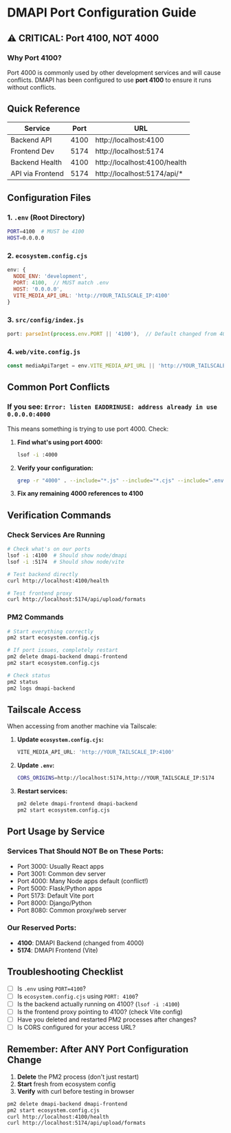 # DMAPI Port Configuration Guide

## ⚠️ CRITICAL: Port 4100, NOT 4000

### Why Port 4100?
Port 4000 is commonly used by other development services and will cause conflicts. DMAPI has been configured to use **port 4100** to ensure it runs without conflicts.

## Quick Reference

| Service | Port | URL |
|---------|------|-----|
| Backend API | 4100 | http://localhost:4100 |
| Frontend Dev | 5174 | http://localhost:5174 |
| Backend Health | 4100 | http://localhost:4100/health |
| API via Frontend | 5174 | http://localhost:5174/api/* |

## Configuration Files

### 1. `.env` (Root Directory)
```bash
PORT=4100  # MUST be 4100
HOST=0.0.0.0
```

### 2. `ecosystem.config.cjs`
```javascript
env: {
  NODE_ENV: 'development',
  PORT: 4100,  // MUST match .env
  HOST: '0.0.0.0',
  VITE_MEDIA_API_URL: 'http://YOUR_TAILSCALE_IP:4100'
}
```

### 3. `src/config/index.js`
```javascript
port: parseInt(process.env.PORT || '4100'),  // Default changed from 4000
```

### 4. `web/vite.config.js`
```javascript
const mediaApiTarget = env.VITE_MEDIA_API_URL || 'http://YOUR_TAILSCALE_IP:4100';
```

## Common Port Conflicts

### If you see: `Error: listen EADDRINUSE: address already in use 0.0.0.0:4000`

This means something is trying to use port 4000. Check:

1. **Find what's using port 4000:**
   ```bash
   lsof -i :4000
   ```

2. **Verify your configuration:**
   ```bash
   grep -r "4000" . --include="*.js" --include="*.cjs" --include=".env"
   ```

3. **Fix any remaining 4000 references to 4100**

## Verification Commands

### Check Services Are Running
```bash
# Check what's on our ports
lsof -i :4100  # Should show node/dmapi
lsof -i :5174  # Should show node/vite

# Test backend directly
curl http://localhost:4100/health

# Test frontend proxy
curl http://localhost:5174/api/upload/formats
```

### PM2 Commands
```bash
# Start everything correctly
pm2 start ecosystem.config.cjs

# If port issues, completely restart
pm2 delete dmapi-backend dmapi-frontend
pm2 start ecosystem.config.cjs

# Check status
pm2 status
pm2 logs dmapi-backend
```

## Tailscale Access

When accessing from another machine via Tailscale:

1. **Update `ecosystem.config.cjs`:**
   ```javascript
   VITE_MEDIA_API_URL: 'http://YOUR_TAILSCALE_IP:4100'
   ```

2. **Update `.env`:**
   ```bash
   CORS_ORIGINS=http://localhost:5174,http://YOUR_TAILSCALE_IP:5174
   ```

3. **Restart services:**
   ```bash
   pm2 delete dmapi-frontend dmapi-backend
   pm2 start ecosystem.config.cjs
   ```

## Port Usage by Service

### Services That Should NOT Be on These Ports:
- Port 3000: Usually React apps
- Port 3001: Common dev server
- Port 4000: Many Node apps default (conflict!)
- Port 5000: Flask/Python apps
- Port 5173: Default Vite port
- Port 8000: Django/Python
- Port 8080: Common proxy/web server

### Our Reserved Ports:
- **4100**: DMAPI Backend (changed from 4000)
- **5174**: DMAPI Frontend (Vite)

## Troubleshooting Checklist

- [ ] Is `.env` using `PORT=4100`?
- [ ] Is `ecosystem.config.cjs` using `PORT: 4100`?
- [ ] Is the backend actually running on 4100? (`lsof -i :4100`)
- [ ] Is the frontend proxy pointing to 4100? (check Vite config)
- [ ] Have you deleted and restarted PM2 processes after changes?
- [ ] Is CORS configured for your access URL?

## Remember: After ANY Port Configuration Change

1. **Delete** the PM2 process (don't just restart)
2. **Start** fresh from ecosystem config
3. **Verify** with curl before testing in browser

```bash
pm2 delete dmapi-backend dmapi-frontend
pm2 start ecosystem.config.cjs
curl http://localhost:4100/health
curl http://localhost:5174/api/upload/formats
```
